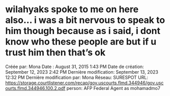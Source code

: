 # wilahyaks spoke to me on here also… i was a bit nervous to speak to him though because as i said, i dont know who these people are but if u trust him then that’s ok

Créée par: Mona
Date : August 31, 2015 1:43 PM
Date de création: September 12, 2023 2:42 PM
Dernière modification: September 13, 2023 12:32 PM
Dernière modification par: Mona
Réseau: SURESPOT
URL: https://storage.courtlistener.com/recap/gov.uscourts.flmd.344946/gov.uscourts.flmd.344946.100.2.pdf
person: AFP Federal Agent as mohamadmo7